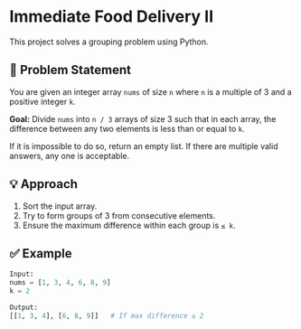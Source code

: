 # Immediate Food Delivery II

This project solves a grouping problem using Python.

## 🧩 Problem Statement

You are given an integer array `nums` of size `n` where `n` is a multiple of 3 and a positive integer `k`.

**Goal:** Divide `nums` into `n / 3` arrays of size 3 such that in each array, the difference between any two elements is less than or equal to `k`.

If it is impossible to do so, return an empty list. If there are multiple valid answers, any one is acceptable.

## 💡 Approach

1. Sort the input array.
2. Try to form groups of 3 from consecutive elements.
3. Ensure the maximum difference within each group is `≤ k`.

## ✅ Example

```python
Input:
nums = [1, 3, 4, 6, 8, 9]
k = 2

Output:
[[1, 3, 4], [6, 8, 9]]   # If max difference ≤ 2
